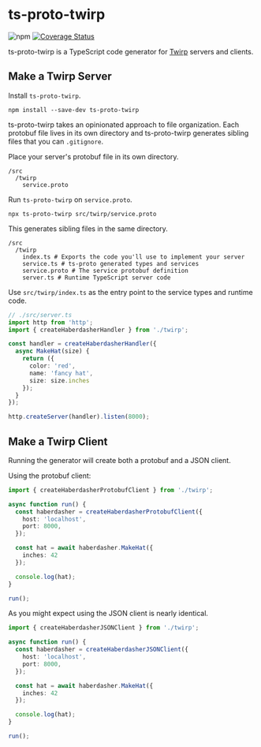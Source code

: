 # ts-proto-twirp

![npm](https://img.shields.io/npm/v/ts-proto-twirp) 
[![Coverage Status](https://coveralls.io/repos/github/dtraft/ts-proto-twirp/badge.svg?branch=master)](https://coveralls.io/github/dtraft/ts-proto-twirp?branch=master)

ts-proto-twirp is a TypeScript code generator for [Twirp](https://github.com/twitchtv/twirp) servers and clients.

## Make a Twirp Server

Install `ts-proto-twirp`.

```
npm install --save-dev ts-proto-twirp
```

ts-proto-twirp takes an opinionated approach to file organization. Each protobuf
file lives in its own directory and ts-proto-twirp generates sibling files that you
can `.gitignore`.

Place your server's protobuf file in its own directory.

```
/src
  /twirp
    service.proto
```

Run `ts-proto-twirp` on `service.proto`.

```
npx ts-proto-twirp src/twirp/service.proto
```

This generates sibling files in the same directory.

```
/src
  /twirp
    index.ts # Exports the code you'll use to implement your server
    service.ts # ts-proto generated types and services
    service.proto # The service protobuf definition
    server.ts # Runtime TypeScript server code
```

Use `src/twirp/index.ts` as the entry point to the service types and runtime
code.

```ts
// ./src/server.ts
import http from 'http';
import { createHaberdasherHandler } from './twirp';

const handler = createHaberdasherHandler({
  async MakeHat(size) {
    return ({
      color: 'red',
      name: 'fancy hat',
      size: size.inches
    });
  }
});

http.createServer(handler).listen(8000);
```

## Make a Twirp Client

Running the generator will create both a protobuf and a JSON client.

Using the protobuf client:

```ts
import { createHaberdasherProtobufClient } from './twirp';

async function run() {
  const haberdasher = createHaberdasherProtobufClient({
    host: 'localhost',
    port: 8000,
  });

  const hat = await haberdasher.MakeHat({
    inches: 42
  });

  console.log(hat);
}

run();
```

As you might expect using the JSON client is nearly identical.

```ts
import { createHaberdasherJSONClient } from './twirp';

async function run() {
  const haberdasher = createHaberdasherJSONClient({
    host: 'localhost',
    port: 8000,
  });

  const hat = await haberdasher.MakeHat({
    inches: 42
  });

  console.log(hat);
}

run();
```
